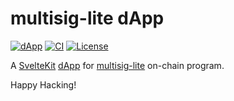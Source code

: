 # multisig-lite dApp

[![dApp](https://img.shields.io/badge/dApp-black.svg?logo=Vercel)](https://multisig-lite.vercel.app)
[![CI](https://github.com/keithnoguchi/multisig-lite/actions/workflows/ci.yml/badge.svg)](https://github.com/keithnoguchi/multisig-lite/actions)
[![License](https://img.shields.io/badge/license-Apache--2.0_OR_MIT-blue.svg)](https://github.com/keithnoguchi/multisig-lite)

[sveltekit]: https://kit.svelte.dev/
[dapp]: https://multisig-lite.vercel.app/
[multisig-lite]: https://crates.io/crates/multisig-lite

A [SvelteKit] [dApp] for [multisig-lite] on-chain program.

Happy Hacking!
